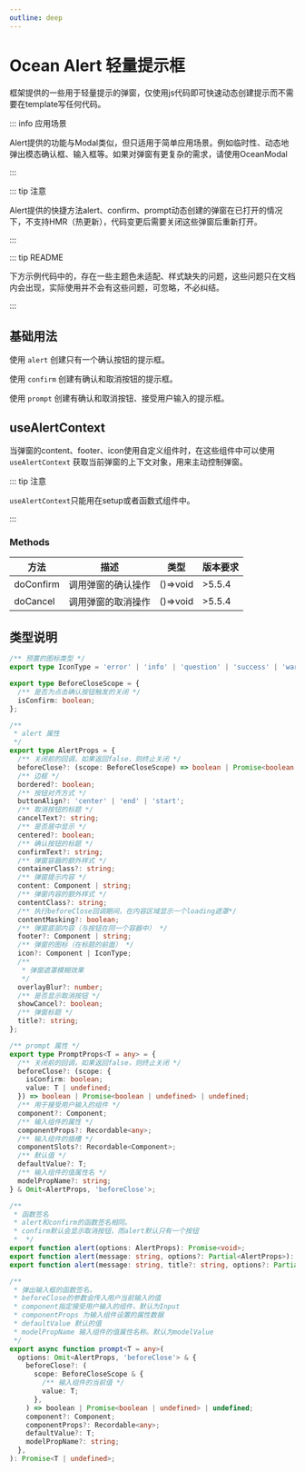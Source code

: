 ```yaml
---
outline: deep
---
```


# Ocean Alert 轻量提示框

框架提供的一些用于轻量提示的弹窗，仅使用js代码即可快速动态创建提示而不需要在template写任何代码。

::: info 应用场景

Alert提供的功能与Modal类似，但只适用于简单应用场景。例如临时性、动态地弹出模态确认框、输入框等。如果对弹窗有更复杂的需求，请使用OceanModal

:::

::: tip 注意

Alert提供的快捷方法alert、confirm、prompt动态创建的弹窗在已打开的情况下，不支持HMR（热更新），代码变更后需要关闭这些弹窗后重新打开。

:::

::: tip README

下方示例代码中的，存在一些主题色未适配、样式缺失的问题，这些问题只在文档内会出现，实际使用并不会有这些问题，可忽略，不必纠结。

:::

## 基础用法

使用 `alert` 创建只有一个确认按钮的提示框。

<DemoPreview dir="demos/ocean-alert/alert" />

使用 `confirm` 创建有确认和取消按钮的提示框。

<DemoPreview dir="demos/ocean-alert/confirm" />

使用 `prompt` 创建有确认和取消按钮、接受用户输入的提示框。

<DemoPreview dir="demos/ocean-alert/prompt" />

## useAlertContext

当弹窗的content、footer、icon使用自定义组件时，在这些组件中可以使用 `useAlertContext` 获取当前弹窗的上下文对象，用来主动控制弹窗。

::: tip 注意

`useAlertContext`只能用在setup或者函数式组件中。

:::

### Methods

| 方法      | 描述               | 类型     | 版本要求 |
| --------- | ------------------ | -------- | -------- |
| doConfirm | 调用弹窗的确认操作 | ()=>void | >5.5.4   |
| doCancel  | 调用弹窗的取消操作 | ()=>void | >5.5.4   |

## 类型说明

```ts
/** 预置的图标类型 */
export type IconType = 'error' | 'info' | 'question' | 'success' | 'warning';

export type BeforeCloseScope = {
  /** 是否为点击确认按钮触发的关闭 */
  isConfirm: boolean;
};

/**
 * alert 属性
 */
export type AlertProps = {
  /** 关闭前的回调，如果返回false，则终止关闭 */
  beforeClose?: (scope: BeforeCloseScope) => boolean | Promise<boolean | undefined> | undefined;
  /** 边框 */
  bordered?: boolean;
  /** 按钮对齐方式 */
  buttonAlign?: 'center' | 'end' | 'start';
  /** 取消按钮的标题 */
  cancelText?: string;
  /** 是否居中显示 */
  centered?: boolean;
  /** 确认按钮的标题 */
  confirmText?: string;
  /** 弹窗容器的额外样式 */
  containerClass?: string;
  /** 弹窗提示内容 */
  content: Component | string;
  /** 弹窗内容的额外样式 */
  contentClass?: string;
  /** 执行beforeClose回调期间，在内容区域显示一个loading遮罩*/
  contentMasking?: boolean;
  /** 弹窗底部内容（与按钮在同一个容器中） */
  footer?: Component | string;
  /** 弹窗的图标（在标题的前面） */
  icon?: Component | IconType;
  /**
   * 弹窗遮罩模糊效果
   */
  overlayBlur?: number;
  /** 是否显示取消按钮 */
  showCancel?: boolean;
  /** 弹窗标题 */
  title?: string;
};

/** prompt 属性 */
export type PromptProps<T = any> = {
  /** 关闭前的回调，如果返回false，则终止关闭 */
  beforeClose?: (scope: {
    isConfirm: boolean;
    value: T | undefined;
  }) => boolean | Promise<boolean | undefined> | undefined;
  /** 用于接受用户输入的组件 */
  component?: Component;
  /** 输入组件的属性 */
  componentProps?: Recordable<any>;
  /** 输入组件的插槽 */
  componentSlots?: Recordable<Component>;
  /** 默认值 */
  defaultValue?: T;
  /** 输入组件的值属性名 */
  modelPropName?: string;
} & Omit<AlertProps, 'beforeClose'>;

/**
 * 函数签名
 * alert和confirm的函数签名相同。
 * confirm默认会显示取消按钮，而alert默认只有一个按钮
 *  */
export function alert(options: AlertProps): Promise<void>;
export function alert(message: string, options?: Partial<AlertProps>): Promise<void>;
export function alert(message: string, title?: string, options?: Partial<AlertProps>): Promise<void>;

/**
 * 弹出输入框的函数签名。
 * beforeClose的参数会传入用户当前输入的值
 * component指定接受用户输入的组件，默认为Input
 * componentProps 为输入组件设置的属性数据
 * defaultValue 默认的值
 * modelPropName 输入组件的值属性名称。默认为modelValue
 */
export async function prompt<T = any>(
  options: Omit<AlertProps, 'beforeClose'> & {
    beforeClose?: (
      scope: BeforeCloseScope & {
        /** 输入组件的当前值 */
        value: T;
      },
    ) => boolean | Promise<boolean | undefined> | undefined;
    component?: Component;
    componentProps?: Recordable<any>;
    defaultValue?: T;
    modelPropName?: string;
  },
): Promise<T | undefined>;
```
